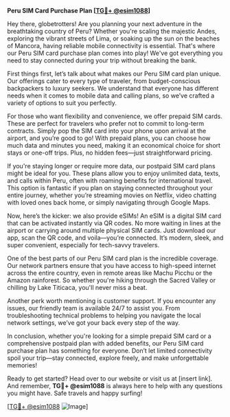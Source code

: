 **Peru SIM Card Purchase Plan [[TG💪+ @esim1088](https://t.me/s/esim1088)]**

Hey there, globetrotters! Are you planning your next adventure in the breathtaking country of Peru? Whether you're scaling the majestic Andes, exploring the vibrant streets of Lima, or soaking up the sun on the beaches of Mancora, having reliable mobile connectivity is essential. That's where our Peru SIM card purchase plan comes into play! We've got everything you need to stay connected during your trip without breaking the bank.

First things first, let’s talk about what makes our Peru SIM card plan unique. Our offerings cater to every type of traveler, from budget-conscious backpackers to luxury seekers. We understand that everyone has different needs when it comes to mobile data and calling plans, so we’ve crafted a variety of options to suit you perfectly.

For those who want flexibility and convenience, we offer prepaid SIM cards. These are perfect for travelers who prefer not to commit to long-term contracts. Simply pop the SIM card into your phone upon arrival at the airport, and you’re good to go! With prepaid plans, you can choose how much data and minutes you need, making it an economical choice for short stays or one-off trips. Plus, no hidden fees—just straightforward pricing.

If you're staying longer or require more data, our postpaid SIM card plans might be ideal for you. These plans allow you to enjoy unlimited data, texts, and calls within Peru, often with roaming benefits for international travel. This option is fantastic if you plan on staying connected throughout your entire journey, whether you’re streaming movies on Netflix, video chatting with loved ones back home, or simply navigating through Google Maps.

Now, here’s the kicker: we also provide eSIMs! An eSIM is a digital SIM card that can be activated instantly via QR codes. No more waiting in lines at the airport or carrying around multiple physical SIM cards. Just download our app, scan the QR code, and voila—you’re connected. It’s modern, sleek, and super convenient, especially for tech-savvy travelers.

One of the best parts of our Peru SIM card plan is the incredible coverage. Our network partners ensure that you have access to high-speed internet across the entire country, even in remote areas like Machu Picchu or the Amazon rainforest. So whether you're hiking through the Sacred Valley or chilling by Lake Titicaca, you'll never miss a beat.

Another perk worth mentioning is customer support. If you encounter any issues, our friendly team is available 24/7 to assist you. From troubleshooting technical problems to helping you navigate the local network settings, we’ve got your back every step of the way.

In conclusion, whether you're looking for a simple prepaid SIM card or a comprehensive postpaid plan with added benefits, our Peru SIM card purchase plan has something for everyone. Don’t let limited connectivity spoil your trip—stay connected, explore freely, and make unforgettable memories!

Ready to get started? Head over to our website or visit us at [insert link]. And remember, **TG💪+ @esim1088** is always here to help with any questions you might have. Safe travels and happy surfing!

[[TG💪+ @esim1088](https://t.me/s/esim1088) ![Image](https://i.postimg.cc/Y0z9fWf4/image.png)]
